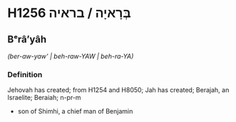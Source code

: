 # H1256 בְּרָאיָה / בראיה

## Bᵉrâʼyâh

_(ber-aw-yaw' | beh-raw-YAW | beh-ra-YA)_

### Definition

Jehovah has created; from H1254 and H8050; Jah has created; Berajah, an Israelite; Beraiah; n-pr-m

- son of Shimhi, a chief man of Benjamin
